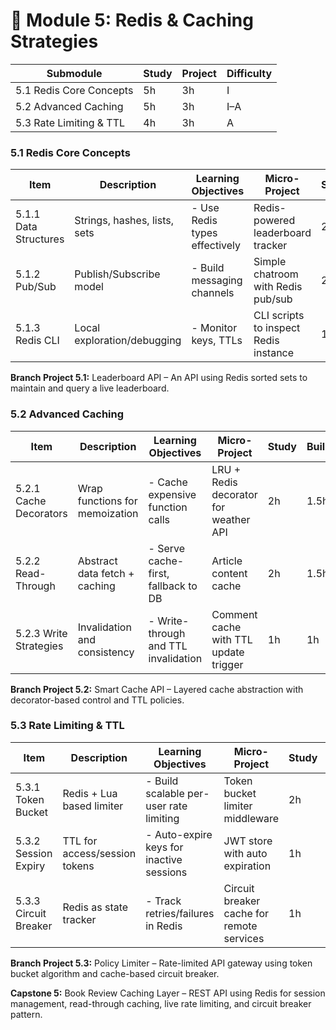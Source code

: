 # 📘 Module 5: Redis & Caching Strategies

| Submodule               | Study | Project | Difficulty |
| ----------------------- | ----- | ------- | ---------- |
| 5.1 Redis Core Concepts | 5h    | 3h      | I          |
| 5.2 Advanced Caching    | 5h    | 3h      | I–A        |
| 5.3 Rate Limiting & TTL | 4h    | 3h      | A          |

### 5.1 Redis Core Concepts

| Item                  | Description                  | Learning Objectives           | Micro-Project                         | Study | Build | Level |
| --------------------- | ---------------------------- | ----------------------------- | ------------------------------------- | ----- | ----- | ----- |
| 5.1.1 Data Structures | Strings, hashes, lists, sets | - Use Redis types effectively | Redis-powered leaderboard tracker     | 2h    | 1.5h  | I     |
| 5.1.2 Pub/Sub         | Publish/Subscribe model      | - Build messaging channels    | Simple chatroom with Redis pub/sub    | 2h    | 1.5h  | I     |
| 5.1.3 Redis CLI       | Local exploration/debugging  | - Monitor keys, TTLs          | CLI scripts to inspect Redis instance | 1h    | 0.5h  | I     |

**Branch Project 5.1:** Leaderboard API – An API using Redis sorted sets to maintain and query a live leaderboard.

### 5.2 Advanced Caching

| Item                   | Description                    | Learning Objectives                  | Micro-Project                         | Study | Build | Level |
| ---------------------- | ------------------------------ | ------------------------------------ | ------------------------------------- | ----- | ----- | ----- |
| 5.2.1 Cache Decorators | Wrap functions for memoization | - Cache expensive function calls     | LRU + Redis decorator for weather API | 2h    | 1.5h  | I     |
| 5.2.2 Read-Through     | Abstract data fetch + caching  | - Serve cache-first, fallback to DB  | Article content cache                 | 2h    | 1.5h  | I     |
| 5.2.3 Write Strategies | Invalidation and consistency   | - Write-through and TTL invalidation | Comment cache with TTL update trigger | 1h    | 1h    | A     |

**Branch Project 5.2:** Smart Cache API – Layered cache abstraction with decorator-based control and TTL policies.

### 5.3 Rate Limiting & TTL

| Item                  | Description                   | Learning Objectives                      | Micro-Project                             | Study | Build | Level |
| --------------------- | ----------------------------- | ---------------------------------------- | ----------------------------------------- | ----- | ----- | ----- |
| 5.3.1 Token Bucket    | Redis + Lua based limiter     | - Build scalable per-user rate limiting  | Token bucket limiter middleware           | 2h    | 1.5h  | A     |
| 5.3.2 Session Expiry  | TTL for access/session tokens | - Auto-expire keys for inactive sessions | JWT store with auto expiration            | 1h    | 1h    | A     |
| 5.3.3 Circuit Breaker | Redis as state tracker        | - Track retries/failures in Redis        | Circuit breaker cache for remote services | 1h    | 0.5h  | A     |

**Branch Project 5.3:** Policy Limiter – Rate-limited API gateway using token bucket algorithm and cache-based circuit breaker.

**Capstone 5:** Book Review Caching Layer – REST API using Redis for session management, read-through caching, live rate limiting, and circuit breaker pattern.
